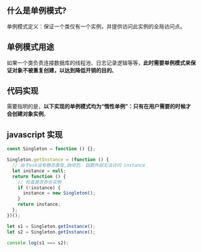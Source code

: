 ## 什么是单例模式?
单例模式定义：保证一个类仅有一个实例，并提供访问此实例的全局访问点。
##  单例模式用途
如果一个类负责连接数据库的线程池、日志记录逻辑等等，**此时需要单例模式来保证对象不被重复创建，以达到降低开销的目的**。

## 代码实现
需要指明的是，**以下实现的单例模式均为“惰性单例”：只有在用户需要的时候才会创建对象实例**。

##  javascript 实现
```js
const Singleton = function () {};

Singleton.getInstance = (function () {
  // 由于es6没有静态类型,故闭包: 函数外部无法访问 instance
  let instance = null;
  return function () {
    // 检查是否存在实例
    if (!instance) {
      instance = new Singleton();
    }
    return instance;
  };
})();

let s1 = Singleton.getInstance();
let s2 = Singleton.getInstance();

console.log(s1 === s2);
```